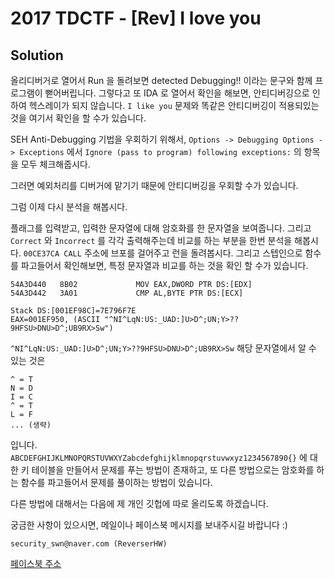 # 2017 TDCTF - [Rev] I love you
## Solution
올리디버거로 열어서 Run 을 돌려보면 detected Debugging!! 이라는 문구와 함께 프로그램이 뻗어버립니다. 그렇다고 또 IDA 로 열어서 확인을 해보면, 안티디버깅으로 인하여 헥스레이가 되지 않습니다. `I like you` 문제와 똑같은 안티디버깅이 적용되있는 것을 여기서 확인을 할 수가 있습니다.

SEH Anti-Debugging 기법을 우회하기 위해서, `Options -> Debugging Options -> Exceptions` 에서 `Ignore (pass to program) following exceptions:` 의 항목을 모두 체크해줍시다.

그러면 예외처리를 디버거에 맡기기 때문에 안티디버깅을 우회할 수가 있습니다.

그럼 이제 다시 분석을 해봅시다.

플래그를 입력받고, 입력한 문자열에 대해 암호화를 한 문자열을 보여줍니다. 그리고 `Correct` 와 `Incorrect` 를 각각 출력해주는데 비교를 하는 부분을 한번 분석을 해봅시다. `00CE37CA CALL` 주소에 브포를 걸어주고 런을 돌려봅시다. 그리고 스텝인으로 함수를 파고들어서 확인해보면, 특정 문자열과 비교를 하는 것을 확인 할 수가 있습니다.


```
54A3D440   8B02             MOV EAX,DWORD PTR DS:[EDX]
54A3D442   3A01             CMP AL,BYTE PTR DS:[ECX]
```

```
Stack DS:[001EF98C]=7E796F7E
EAX=001EF950, (ASCII "^NI^LqN:US:_UAD:]U>D^;UN;Y>??9HFSU>DNU>D^;UB9RX>Sw")
```

`^NI^LqN:US:_UAD:]U>D^;UN;Y>??9HFSU>DNU>D^;UB9RX>Sw` 해당 문자열에서 알 수 있는 것은

```
^ = T
N = D
I = C
^ = T
L = F
... (생략)

```

입니다. `ABCDEFGHIJKLMNOPQRSTUVWXYZabcdefghijklmnopqrstuvwxyz1234567890{}` 에 대한 키 테이블을 만들어서 문제를 푸는 방법이 존재하고, 또 다른 방법으로는 암호화를 하는 함수를 파고들어서 문제를 풀이하는 방법이 있습니다.

다른 방법에 대해서는 다음에 제 개인 깃헙에 따로 올리도록 하겠습니다.

궁금한 사항이 있으시면, 메일이나 페이스북 메시지를 보내주시길 바랍니다 :)

`security_swn@naver.com (ReverserHW)`

[페이스북 주소](https://www.facebook.com/reverser.hw)
